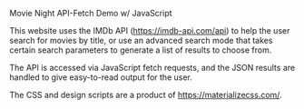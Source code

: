 Movie Night API-Fetch Demo w/ JavaScript

This website uses the IMDb API (https://imdb-api.com/api) to help the user search for movies by title, or use an advanced search mode that takes certain search parameters
to generate a list of results to choose from.

The API is accessed via JavaScript fetch requests, and the JSON results are handled to give easy-to-read output for the user.

The CSS and design scripts are a product of https://materializecss.com/.
